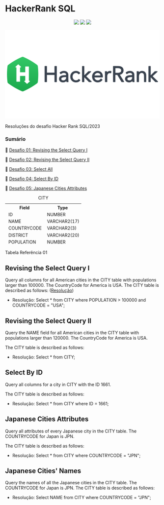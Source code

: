 # HackerRank SQL

<p align="center">
  <img src="https://img.shields.io/badge/HackerRank-00EA64?style=flat&logo=hackerrank&logoColor=white"/>
  <img src="https://img.shields.io/badge/SQL-F80000?style=flat&logo=oracle&logoColor=white"/>
  <img src="http://img.shields.io/static/v1?label=STATUS&message=Em Andamento&color=yellow&style=flat"/>
</p>

 <p align="center"><img src="https://github.com/almeidastor/imgsforreadme/blob/main/rackerankchal/icon.png"></p>

<p align="justify">
Resoluções do desafio Hacker Rank SQL/2023
</p>

### Sumário
🔹 [Desafio 01: Revising the Select Query I](#revising-the-select-query-i) 

🔹 [Desafio 02: Revising the Select Query II](#revising-the-select-query-ii)

🔹 [Desafio 03: Select All](#select-all)

🔹 [Desafio 04: Select By ID](#select-by-id)

🔹 [Desafio 05: Japanese Cities Attributes](#japanese-cities-attributes)


<table id="tabref1">
	<caption>CITY<br></caption>
	<thead>
	<tr>
		<th>Field</th>
		<th>Type<br></th>
	</tr>
	<tr>
		<td>&nbsp;ID<br></td>
		<td>&nbsp;NUMBER</td>
	</tr>
	<tr>
		<td>&nbsp;NAME</td>
		<td>&nbsp;VARCHAR2(17)<br></td>
	</tr>
	<tr>
		<td>&nbsp;COUNTRYCODE</td>
		<td>&nbsp;VARCHAR2(3)</td>
	</tr>
	<tr>
		<td>&nbsp;DISTRICT</td>
		<td>&nbsp;VARCHAR2(20)</td>
	</tr>
	<tr>
		<td>&nbsp;POPULATION</td>
		<td>&nbsp;NUMBER</td>
	</tr>	</thead>
</table>
Tabela Referência 01

## Revising the Select Query I
Query all columns for all American cities in the CITY table with populations larger than 100000. The CountryCode for America is USA. 
The CITY table is described as follows:
(<a href="#tabref1">Resolução</a>)


* Resolução: Select * from CITY where POPULATION > 100000 and COUNTRYCODE = "USA";



## Revising the Select Query II
Query the NAME field for all American cities in the CITY table with populations larger than 120000. The CountryCode for America is USA.

The CITY table is described as follows: 


* Resolução: Select * from CITY;


## Select By ID
Query all columns for a city in CITY with the ID 1661.

The CITY table is described as follows: 

* Resolução: Select * from CITY where ID = 1661;



## Japanese Cities Attributes
Query all attributes of every Japanese city in the CITY table. The COUNTRYCODE for Japan is JPN.

The CITY table is described as follows: 


* Resolução: Select * from CITY where COUNTRYCODE = "JPN";


## Japanese Cities' Names
Query the names of all the Japanese cities in the CITY table. The COUNTRYCODE for Japan is JPN.
The CITY table is described as follows: 

* Resolução: Select NAME from CITY where COUNTRYCODE = "JPN";


